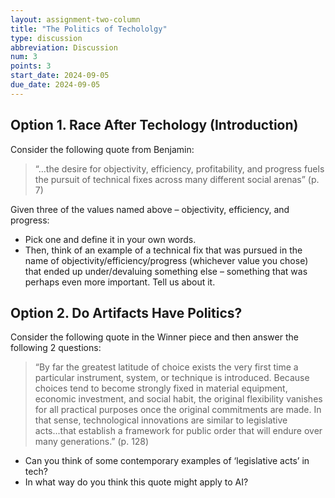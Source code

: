 ```yaml
---
layout: assignment-two-column
title: "The Politics of Techololgy"
type: discussion
abbreviation: Discussion
num: 3
points: 3
start_date: 2024-09-05
due_date: 2024-09-05
---
```


## Option 1. Race After Techology (Introduction)
Consider the following quote from Benjamin:

> “…the desire for objectivity, efficiency, profitability, and progress fuels the pursuit of technical fixes across many different social arenas” (p. 7)

Given three of the values named above – objectivity, efficiency, and progress:
* Pick one and define it in your own words. 
* Then, think of an example of a technical fix that was pursued in the name of objectivity/efficiency/progress (whichever value you chose) that ended up under/devaluing something else – something that was perhaps even more important. Tell us about it.

## Option 2. Do Artifacts Have Politics?
Consider the following quote in the Winner piece and then answer the following 2 questions:

> “By far the greatest latitude of choice exists the very first time a particular instrument, system, or technique is introduced. Because choices tend to become strongly fixed in material equipment, economic investment, and social habit, the original flexibility vanishes for all practical purposes once the original commitments are made. In that sense, technological innovations are similar to legislative acts...that establish a framework for public order that will endure over many generations.” (p. 128)

* Can you think of some contemporary examples of ‘legislative acts’ in tech?
* In what way do you think this quote might apply to AI?